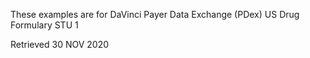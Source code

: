 These examples are for DaVinci Payer Data Exchange (PDex) US Drug Formulary STU 1

Retrieved 30 NOV 2020
